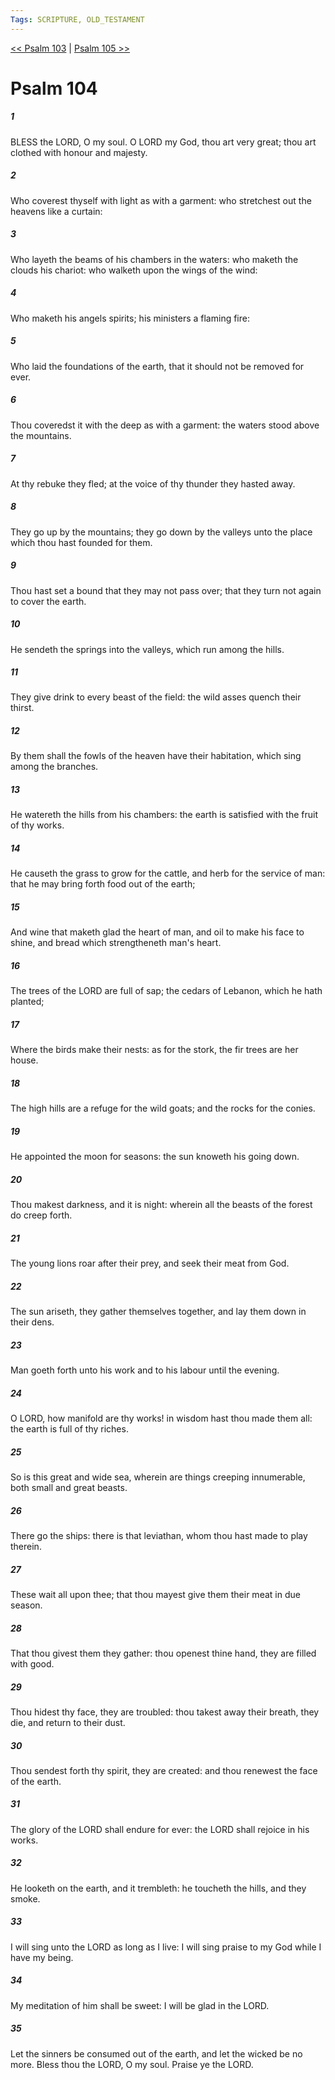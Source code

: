 ```yaml
---
Tags: SCRIPTURE, OLD_TESTAMENT
---
```


[<< Psalm 103](OLD_TESTAMENT/19_Psalms/Psalm_103.md) | [Psalm 105 >>](OLD_TESTAMENT/19_Psalms/Psalm_105.md)

# Psalm 104

##### 1

BLESS the LORD, O my soul. O LORD my God, thou art very great; thou art clothed with honour and majesty.

##### 2

Who coverest thyself with light as with a garment: who stretchest out the heavens like a curtain:

##### 3

Who layeth the beams of his chambers in the waters: who maketh the clouds his chariot: who walketh upon the wings of the wind:

##### 4

Who maketh his angels spirits; his ministers a flaming fire:

##### 5

Who laid the foundations of the earth, that it should not be removed for ever.

##### 6

Thou coveredst it with the deep as with a garment: the waters stood above the mountains.

##### 7

At thy rebuke they fled; at the voice of thy thunder they hasted away.

##### 8

They go up by the mountains; they go down by the valleys unto the place which thou hast founded for them.

##### 9

Thou hast set a bound that they may not pass over; that they turn not again to cover the earth.

##### 10

He sendeth the springs into the valleys, which run among the hills.

##### 11

They give drink to every beast of the field: the wild asses quench their thirst.

##### 12

By them shall the fowls of the heaven have their habitation, which sing among the branches.

##### 13

He watereth the hills from his chambers: the earth is satisfied with the fruit of thy works.

##### 14

He causeth the grass to grow for the cattle, and herb for the service of man: that he may bring forth food out of the earth;

##### 15

And wine that maketh glad the heart of man, and oil to make his face to shine, and bread which strengtheneth man's heart.

##### 16

The trees of the LORD are full of sap; the cedars of Lebanon, which he hath planted;

##### 17

Where the birds make their nests: as for the stork, the fir trees are her house.

##### 18

The high hills are a refuge for the wild goats; and the rocks for the conies.

##### 19

He appointed the moon for seasons: the sun knoweth his going down.

##### 20

Thou makest darkness, and it is night: wherein all the beasts of the forest do creep forth.

##### 21

The young lions roar after their prey, and seek their meat from God.

##### 22

The sun ariseth, they gather themselves together, and lay them down in their dens.

##### 23

Man goeth forth unto his work and to his labour until the evening.

##### 24

O LORD, how manifold are thy works! in wisdom hast thou made them all: the earth is full of thy riches.

##### 25

So is this great and wide sea, wherein are things creeping innumerable, both small and great beasts.

##### 26

There go the ships: there is that leviathan, whom thou hast made to play therein.

##### 27

These wait all upon thee; that thou mayest give them their meat in due season.

##### 28

That thou givest them they gather: thou openest thine hand, they are filled with good.

##### 29

Thou hidest thy face, they are troubled: thou takest away their breath, they die, and return to their dust.

##### 30

Thou sendest forth thy spirit, they are created: and thou renewest the face of the earth.

##### 31

The glory of the LORD shall endure for ever: the LORD shall rejoice in his works.

##### 32

He looketh on the earth, and it trembleth: he toucheth the hills, and they smoke.

##### 33

I will sing unto the LORD as long as I live: I will sing praise to my God while I have my being.

##### 34

My meditation of him shall be sweet: I will be glad in the LORD.

##### 35

Let the sinners be consumed out of the earth, and let the wicked be no more. Bless thou the LORD, O my soul. Praise ye the LORD.
